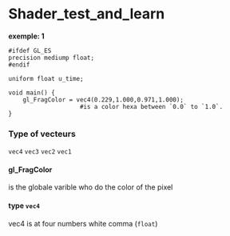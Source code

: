 # Shader_test_and_learn

**exemple: 1**

    #ifdef GL_ES
    precision mediump float;
    #endif
    
    uniform float u_time;
    
    void main() {
    	gl_FragColor = vec4(0.229,1.000,0.971,1.000);
				    	#is a color hexa between `0.0` to `1.0`.
    }
### Type of vecteurs
`vec4` `vec3` `vec2` `vec1`

#### gl_FragColor
is the globale varible who do the color of the pixel

#### type `vec4`
vec4 is at four numbers white comma (`float`)
